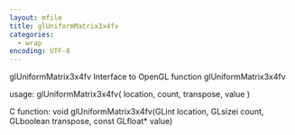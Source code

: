 ```yaml
---
layout: mfile
title: glUniformMatrix3x4fv
categories:
  - wrap
encoding: UTF-8
---
```


glUniformMatrix3x4fv  Interface to OpenGL function glUniformMatrix3x4fv

usage:  glUniformMatrix3x4fv( location, count, transpose, value )

C function:  void glUniformMatrix3x4fv(GLint location, GLsizei count, GLboolean transpose, const GLfloat\* value)